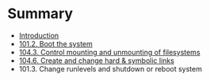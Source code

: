 # Summary

* [Introduction](README.md)
* [101.2. Boot the system](1012_boot_the_system.md)
* [104.3. Control mounting and unmounting of filesystems](1043_control_mounting_and_unmounting_of_filesystems.md)
* [104.6. Create and change hard & symbolic links](1046_create_and_change_hard_&_symbolic_links.md)
* 101.3. Change runlevels and shutdown or reboot system

